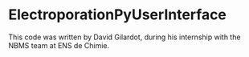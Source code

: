 # ElectroporationPyUserInterface
This code was written by David Gilardot, during his internship with the NBMS team at ENS de Chimie.  
